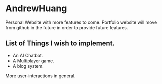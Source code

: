 # AndrewHuang
Personal Website with more features to come. Portfolio website will move from github in the future in order to provide future features. 
	
## List of Things I wish to implement. 
* An AI Chatbot.
* A Multiplayer game.
* A blog system.

More user-interactions in general. 
